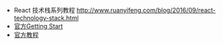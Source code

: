 

- React 技术栈系列教程 http://www.ruanyifeng.com/blog/2016/09/react-technology-stack.html
- [官方Getting Start](https://facebook.github.io/react/docs/getting-started.html)
- [官方教程](https://facebook.github.io/react/docs/tutorial.html)